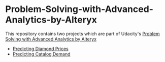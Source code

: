 # Problem-Solving-with-Advanced-Analytics-by-Alteryx
This repository contains two projects which are part of Udacity's [Problem Solving with Advanced Analytics by Alteryx](https://www.udacity.com/course/problem-solving-with-advanced-analytics--ud976)

- [Predicting Diamond Prices](https://github.com/kartik-chandna/Problem-Solving-with-Advanced-Analytics-by-Alteryx/tree/master/predicting%20diamond%20prices)
- [Predicting Catalog Demand](https://github.com/kartik-chandna/Problem-Solving-with-Advanced-Analytics-by-Alteryx/tree/master/predicting%20catalog%20demand)

